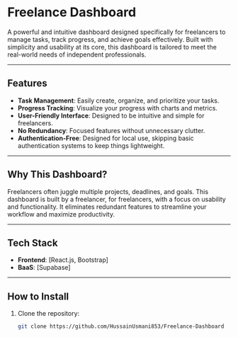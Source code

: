 # Freelance Dashboard

A powerful and intuitive dashboard designed specifically for freelancers to manage tasks, track progress, and achieve goals effectively. Built with simplicity and usability at its core, this dashboard is tailored to meet the real-world needs of independent professionals.

---

## Features

- **Task Management**: Easily create, organize, and prioritize your tasks.
- **Progress Tracking**: Visualize your progress with charts and metrics.
- **User-Friendly Interface**: Designed to be intuitive and simple for freelancers.
- **No Redundancy**: Focused features without unnecessary clutter.
- **Authentication-Free**: Designed for local use, skipping basic authentication systems to keep things lightweight.

---

## Why This Dashboard?

Freelancers often juggle multiple projects, deadlines, and goals. This dashboard is built by a freelancer, for freelancers, with a focus on usability and functionality. It eliminates redundant features to streamline your workflow and maximize productivity.

---

## Tech Stack

- **Frontend**: [React.js, Bootstrap]
- **BaaS**: [Supabase]

---

## How to Install

1. Clone the repository:
   ```bash
   git clone https://github.com/HussainUsmani853/Freelance-Dashboard
